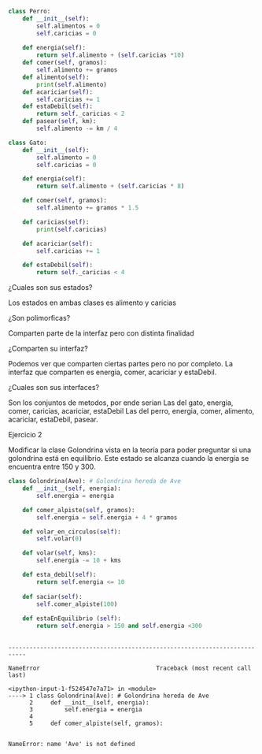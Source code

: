 ```python
class Perro:
    def __init__(self):
        self.alimentos = 0
        self.caricias = 0
        
    def energia(self):
        return self.alimento + (self.caricias *10)
    def comer(self, gramos):
        self.alimento += gramos
    def alimento(self):
        print(self.alimento)
    def acariciar(self):
        self.caricias += 1
    def estaDebil(self):
        return self._caricias < 2
    def pasear(self, km):
        self.alimento -= km / 4
```


```python
class Gato:
    def __init__(self):
        self.alimento = 0
        self.caricias = 0

    def energia(self):
        return self.alimento + (self.caricias * 8)

    def comer(self, gramos):
        self.alimento += gramos * 1.5

    def caricias(self):
        print(self.caricias)

    def acariciar(self):
        self.caricias += 1

    def estaDebil(self):
        return self._caricias < 4
```

¿Cuales son sus estados?

Los estados en ambas clases es alimento y caricias

¿Son polimorficas?

Comparten parte de la interfaz pero con distinta finalidad

¿Comparten su interfaz?

Podemos ver que comparten ciertas partes pero no por completo.
    La interfaz que comparten es energia, comer, acariciar y estaDebil.

¿Cuales son sus interfaces?

Son los conjuntos de metodos, por ende serian
    Las del gato, energia, comer, caricias, acariciar, estaDebil
    Las del perro, energia, comer, alimento, acariciar, estaDebil, pasear.
        

Ejercicio 2

Modificar la clase Golondrina vista en la teoría para poder preguntar si una golondrina está en equilibrio. Este estado se alcanza cuando la energía se encuentra entre 150 y 300.


```python
class Golondrina(Ave): # Golondrina hereda de Ave
    def __init__(self, energia):
        self.energia = energia

    def comer_alpiste(self, gramos):
        self.energia = self.energia + 4 * gramos

    def volar_en_circulos(self):
        self.volar(0)

    def volar(self, kms):
        self.energia -= 10 + kms

    def esta_debil(self):
        return self.energia <= 10
    
    def saciar(self):
        self.comer_alpiste(100)
    
    def estaEnEquilibrio (self):
        return self.energia > 150 and self.energia <300
    
```


    ---------------------------------------------------------------------------

    NameError                                 Traceback (most recent call last)

    <ipython-input-1-f524547e7a71> in <module>
    ----> 1 class Golondrina(Ave): # Golondrina hereda de Ave
          2     def __init__(self, energia):
          3         self.energia = energia
          4 
          5     def comer_alpiste(self, gramos):
    

    NameError: name 'Ave' is not defined



```python

```
